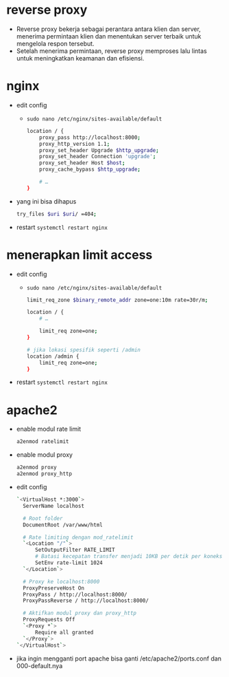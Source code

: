 # reverse proxy
- Reverse proxy bekerja sebagai perantara antara klien dan server, menerima permintaan klien dan menentukan server terbaik untuk mengelola respon tersebut. 
- Setelah menerima permintaan, reverse proxy memproses lalu lintas untuk meningkatkan keamanan dan efisiensi.

# nginx
- edit config
  - ```sudo nano /etc/nginx/sites-available/default```
    ```bash
    location / {
        proxy_pass http://localhost:8000;
        proxy_http_version 1.1;
        proxy_set_header Upgrade $http_upgrade;
        proxy_set_header Connection 'upgrade';
        proxy_set_header Host $host;
        proxy_cache_bypass $http_upgrade;
    
        # …
    }
    ```

- yang ini bisa dihapus
  ```bash
  try_files $uri $uri/ =404;
  ```

- restart
  ```systemctl restart nginx```

# menerapkan limit access
- edit config
  - ```sudo nano /etc/nginx/sites-available/default```
    ```bash
    limit_req_zone $binary_remote_addr zone=one:10m rate=30r/m;

    location / {    
        # …

        limit_req zone=one;
    }

    # jika lokasi spesifik seperti /admin
    location /admin {
        limit_req zone=one;
    }
    ```

- restart
  ```systemctl restart nginx```

# apache2
- enable modul rate limit
  ```bash
  a2enmod ratelimit
  ```
- enable modul proxy
  ```bash
  a2enmod proxy
  a2enmod proxy_http
  ```
- edit config
  ```bash
  `<VirtualHost *:3000`>
    ServerName localhost

    # Root folder
    DocumentRoot /var/www/html

    # Rate limiting dengan mod_ratelimit
    `<Location "/"`>
        SetOutputFilter RATE_LIMIT
        # Batasi kecepatan transfer menjadi 10KB per detik per koneksi
        SetEnv rate-limit 1024
    `</Location`>

    # Proxy ke localhost:8000
    ProxyPreserveHost On
    ProxyPass / http://localhost:8000/
    ProxyPassReverse / http://localhost:8000/

    # Aktifkan modul proxy dan proxy_http
    ProxyRequests Off
    `<Proxy *`>
        Require all granted
    `</Proxy`>
  `</VirtualHost`>
  ```

- jika ingin mengganti port apache bisa ganti /etc/apache2/ports.conf dan 000-default.nya